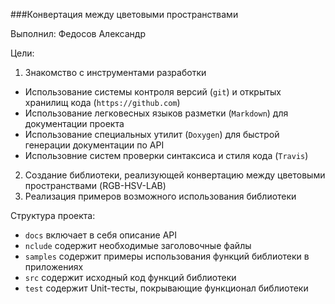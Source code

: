 ###Конвертация между цветовыми пространствами

Выполнил: Федосов Александр

Цели:

1. Знакомство с инструментами разработки 
  *  Использование системы контроля версий (`git`) и открытых хранилищ кода (`https://github.com`)
  *  Использование легковесных языков разметки (`Markdown`) для документации проекта
  * Использование специальных утилит (`Doxygen`) для быстрой генерации документации по API
  *  Использовние систем проверки синтаксиса и стиля кода (`Travis`)
2. Создание библиотеки, реализующей конвертацию между цветовыми пространствами (RGB-HSV-LAB)
3. Реализация примеров возможного использования библиотеки

Структура проекта:
 
* `docs` включает в себя описание API
* `nclude` содержит необходимые заголовочные файлы
* `samples` содержит примеры использования функций библиотеки в приложениях
* `src` содержит исходный код функций библиотеки
* `test` содержит Unit-тесты, покрывающие функционал библиотеки
